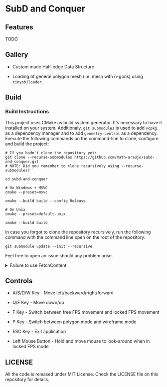 # SubD and Conquer


## Features

TODO

## Gallery

* Custom made Half-edge Data Structure

* Loading of general polygon mesh (i.e. mesh with n-gons) using `tinyobjloader`.

## Build

### Build Instructions

This project uses CMake as build system generator. It's necessary to have it installed on your system. Additionaly, `git submodules` is used to add `vcpkg` as a dependency manager and to add `geometry-central` as a dependency. Execute the following commands on the command-line to clone, configure and build the project:

```
# If you hadn't clone the repository yet:
git clone --recurse-submodules https://github.com/math-araujo/subd-and-conquer.git
# NOTE: Did you remember to clone recursively using --recurse-submodules?

cd subd-and-conquer

# On Windows + MSVC
cmake --preset=msvc

cmake --build build --config Release

# On Unix
cmake --preset=default-unix

cmake --build build

```

In case you forgot to clone the repository recursively, run the following command with the command line open on the root of the repository:

```
git submodule update --init --recursive
```

Feel free to open an issue should any problem arise. 

<details><summary>Failure to use FetchContent</summary>
Usually I don't use git submodules and use CMake FetchContent module, even for downloading and building vcpkg. However, an enigmatic error arised when trying to use FetchContent to download both vcpkg **and** geometry-central. The configuration was successfull using either one, but failed when I tried to use FetchContent for both repositories simultaneously. I'm still investigating this issue, but for the time being I settled with using both vcpkg and geometry-central through git-submodules. 
</details>

## Controls

* A/S/D/W Key - Move left/backward/right/forward

* Q/E Key - Move down/up

* F Key - Switch between free FPS movement and locked FPS movement

* P Key - Switch between polygon mode and wireframe mode

* ESC Key - Exit application

* Left Mouse Button - Hold and move mouse to look-around when in locked FPS mode


## LICENSE

All the code is released under MIT License. Check the LICENSE file on this repository for details.
